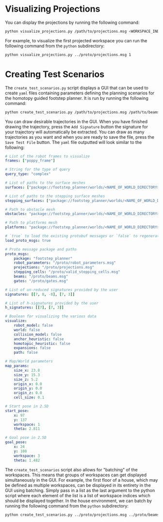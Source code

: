# Visualizing Projections
You can display the projections by running the following command:

```bash
python visualize_projections.py /path/to/projections.msg <WORKSPACE_INDEX>
```

For example, to visualize the first projected workspace you can run the following command from the `python` subdirectory:

```bash
python visualize_projections.py ../proto/projections.msg 1
```

# Creating Test Scenarios

The `create_test_scenarios.py` script displays a GUI that can be used to create `yaml` files containing parameters defining the planning scenarios for the homotopy guided footstep planner. It is run by running the following command:

```bash
python create_test_scenarios.py /path/to/projections.msg /path/to/beams.msg /path/to/gates.msg <NAME_OF_WORLD_DIRECTORY>
```

You can draw desirable trajectories in the GUI. When you have finished drawing the trajectory, press the `Add Signature` button the signature for your trajectory will automatically be extracted. You can draw as many trajectories as you want and when you are ready to save the file, press the `Save Test File` button. The `yaml` file outputted will look similar to the following:

```yaml
# List of the robot frames to visualize
frames: ["poppy_frame"] 

# String for the type of query
query_type: "complex"

# List of paths to the surface meshes
surfaces: ["package://footstep_planner/worlds/<NAME_OF_WORLD_DIRECTORY>/surfaces/surface_0.stl", ...] 

# List of paths to the stepping surface meshes
stepping_surfaces: ["package://footstep_planner/worlds/<NAME_OF_WORLD_DIRECTORY>/stepping_surfaces/stepping_surface_0.stl", ...] 

# Path to obstacle mesh
obstacles: "package://footstep_planner/worlds/<NAME_OF_WORLD_DIRECTORY>/obstacles.stl"

# Path to platforms mesh
platforms: "package://footstep_planner/worlds/<NAME_OF_WORLD_DIRECTORY>/platforms.stl"

# `true` to load the existing protobuf messages or `false` to regenerate the protobuf messages
load_proto_msgs: true

# Proto message package and paths
proto_msgs:
    package: "footstep_planner"
    robot_parameters: "/proto/robot_parameters.msg"
    projections: "/proto/projections.msg"
    stepping_cells: "/proto/valid_stepping_cells.msg"
    beams: "/proto/beams.msg"
    gates: "/proto/gates.msg"

# List of un-reduced signatures provided by the user
signatures: [[7, 8, -8], [7, 3]]

# List of h-signatures provided by the user
h_signatures: [[7], [7, 3]]

# Boolean for visualizing the various data
visualize:
    robot_model: false
    world: false
    collision_model: false
    anchor_heuristic: false
    homotopic_heuristic: false
    expansions: false
    path: false

# Map/World parameters
map_params:
    size_x: 23.8
    size_y: 15.3
    size_z: 5.2
    origin_x: 0.0
    origin_y: 0.0
    origin_z: 0.0
    cell_size: 0.1

# Start pose in 2.5D
start_pose:
    x: 97
    y: 137
    workspace: 1
    theta: 2.811

# Goal pose in 2.5D
goal_pose:
    x: 24
    y: 108
    workspace: 3
    theta: 1.482
```

The `create_test_scenarios` script also allows for "batching" of the workspaces. This means that groups of workspaces can get displayed simultaneously in the GUI. For example, the first floor of a house, which may be defined as multiple workspaces, can be displayed in its entirety in the GUI using batching. Simply pass in a list as the last argument to the python script where each element of the list is a list of workspace indices which should be displayed together. In the house environment, we can batch by running the following command from the `python` subdirectory:

```bash
python create_test_scenarios.py ../proto/projections.msg ../proto/beams.msg ../proto/gates.msg house [[0,1,2,3],[4],[5,6,7,8,9],[10,11,12,13]]
```

